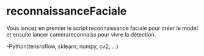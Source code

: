 # reconnaissanceFaciale
Vous lancez en premier le script reconnaissance faciale pour créer le model et ensuite lancer camerareconnaiss pour vivre la détection.

-Python(tensroflow, sklearn, numpy, cv2, ...)
